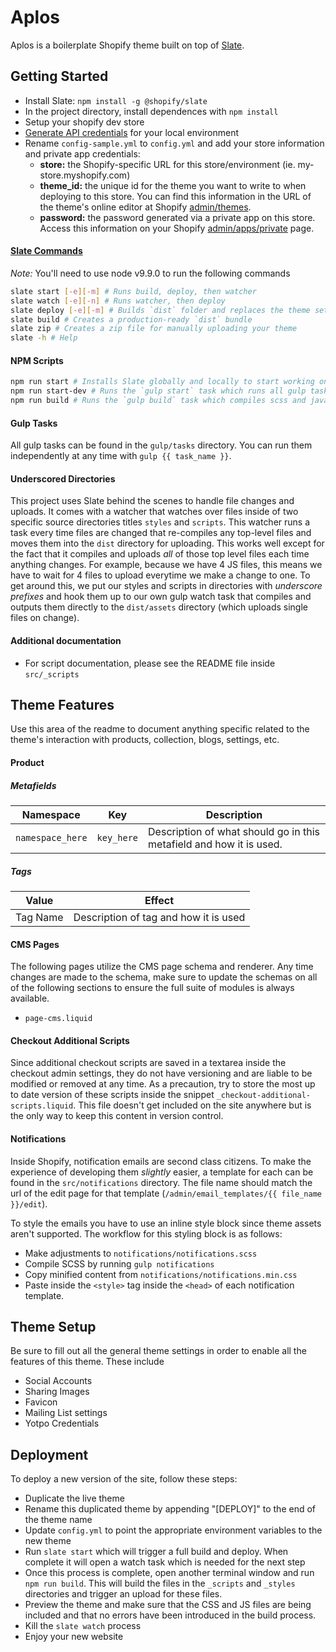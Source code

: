 # Aplos

Aplos is a boilerplate Shopify theme built on top of [Slate](https://shopify.github.io/slate/).

## Getting Started

- Install Slate: `npm install -g @shopify/slate`
- In the project directory, install dependences with `npm install`
- Setup your shopify dev store
- [Generate API credentials](https://help.shopify.com/api/getting-started/api-credentials#get-credentials-through-the-shopify-admin) for your local environment
- Rename `config-sample.yml` to `config.yml` and add your store information and private app credentials:
  - **store:** the Shopify-specific URL for this store/environment (ie. my-store.myshopify.com)
  - **theme_id:** the unique id for the theme you want to write to when deploying to this store. You can find this information in the URL of the theme's online editor at Shopify [admin/themes](https://shopify.com/admin/themes).
  - **password:** the password generated via a private app on this store.  Access this information on your Shopify [admin/apps/private](https://shopify.com/admin/apps/private) page.

#### [Slate Commands](https://shopify.github.io/slate/commands/)

*Note:* You'll need to use node v9.9.0 to run the following commands

```bash
slate start [-e][-m] # Runs build, deploy, then watcher
slate watch [-e][-n] # Runs watcher, then deploy
slate deploy [-e][-m] # Builds `dist` folder and replaces the theme set in config.yml
slate build # Creates a production-ready `dist` bundle
slate zip # Creates a zip file for manually uploading your theme
slate -h # Help
```

#### NPM Scripts

```bash
npm run start # Installs Slate globally and locally to start working on any project.
npm run start-dev # Runs the `gulp start` task which runs all gulp tasks and then starts a watcher
npm run build # Runs the `gulp build` task which compiles scss and javascript in production mode (minification enabled)
```

#### Gulp Tasks

All gulp tasks can be found in the `gulp/tasks` directory.  You can run them independently at any time with `gulp {{ task_name }}`.

#### Underscored Directories

This project uses Slate behind the scenes to handle file changes and uploads.  It comes with a watcher that watches over files inside of two specific source directories titles `styles` and `scripts`.  This watcher runs a task every time files are changed that re-compiles any top-level files and moves them into the `dist` directory for uploading.  This works well except for the fact that it compiles and uploads _all_ of those top level files each time anything changes.  For example, because we have 4 JS files, this means we have to wait for 4 files to upload everytime we make a change to one.  To get around this, we put our styles and scripts in directories with _underscore prefixes_ and hook them up to our own gulp watch task that compiles and outputs them directly to the `dist/assets` directory (which uploads single files on change).

#### Additional documentation

- For script documentation, please see the README file inside `src/_scripts`

## Theme Features

Use this area of the readme to document anything specific related to the theme's interaction with products, collection, blogs, settings, etc.

#### Product

##### Metafields
| Namespace | Key | Description |
|---|---|---|
| `namespace_here` | `key_here` | Description of what should go in this metafield and how it is used. |

##### Tags

| Value | Effect |
|---|---|
| Tag Name | Description of tag and how it is used |

#### CMS Pages

The following pages utilize the CMS page schema and renderer.  Any time changes are made to the schema, make sure to update the schemas on all of the following sections to ensure the full suite of modules is always available.

- `page-cms.liquid`

#### Checkout Additional Scripts

Since additional checkout scripts are saved in a textarea inside the checkout admin settings, they do not have versioning and are liable to be modified or removed at any time.  As a precaution, try to store the most up to date version of these scripts inside the snippet `_checkout-additional-scripts.liquid`.  This file doesn't get included on the site anywhere but is the only way to keep this content in version control.

#### Notifications

Inside Shopify, notification emails are second class citizens.  To make the experience of developing them *slightly* easier, a template for each can be found in the `src/notifications` directory.  The file name should match the url of the edit page for that template (`/admin/email_templates/{{ file_name }}/edit`).

To style the emails you have to use an inline style block since theme assets aren't supported.  The workflow for this styling block is as follows:

- Make adjustments to `notifications/notifications.scss`
- Compile SCSS by running `gulp notifications`
- Copy minified content from `notifications/notifications.min.css`
- Paste inside the `<style>` tag inside the `<head>` of each notification template.

## Theme Setup
Be sure to fill out all the general theme settings in order to enable all the features of this theme.  These include 

- Social Accounts
- Sharing Images
- Favicon
- Mailing List settings
- Yotpo Credentials

## Deployment
To deploy a new version of the site, follow these steps:

- Duplicate the live theme
- Rename this duplicated theme by appending "[DEPLOY]" to the end of the theme name
- Update `config.yml` to point the appropriate environment variables to the new theme
- Run `slate start` which will trigger a full build and deploy.  When complete it will open a watch task which is needed for the next step
- Once this process is complete, open another terminal window and run `npm run build`.  This will build the files in the `_scripts` and `_styles` directories and trigger an upload for these files.
- Preview the theme and make sure that the CSS and JS files are being included and that no errors have been introduced in the build process.
- Kill the `slate watch` process
- Enjoy your new website
